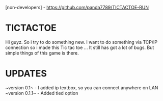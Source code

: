 [non-developers] - https://github.com/panda7789/TICTACTOE-RUN

# TICTACTOE
Hi guyz. So i try to do something new. I want to do something via TCP/IP connection so i made this Tic tac toe ... It still has got a lot of bugs. But simple things of this game is there.

# UPDATES
~version 0.1~ - I added ip textbox, so you can connect anywhere on LAN
~version 0.1.1~ - Added tied option

